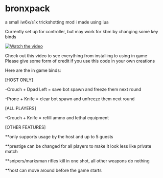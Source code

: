 # bronxpack
a small iw6x/s1x trickshotting mod i made using lua

Currently set up for controller, but may work for kbm by changing some key binds

[![Watch the video](https://img.youtube.com/vi/vNoh7xzT2Hg/maxresdefault.jpg)](https://www.youtube.com/watch?v=vNoh7xzT2Hg)

Check out this video to see everything from installing to using in game
Please give some form of credit if you use this code in your own creations

Here are the in game binds:


[HOST ONLY]

-Crouch + Dpad Left = save bot spawn and freeze them next round

-Prone + Knife = clear bot spawn and unfreeze them next round


[ALL PLAYERS]

-Crouch + Knife = refill ammo and lethal equipment


[OTHER FEATURES]

**only supports usage by the host and up to 5 guests

**prestige can be changed for all players to make it look less like private match

**snipers/marksman rifles kill in one shot, all other weapons do nothing

**host can move around before the game starts
